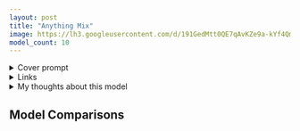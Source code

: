 ```yaml
---
layout: post
title: "Anything Mix"
image: https://lh3.googleusercontent.com/d/191GedMtt0QE7qAvKZe9a-kYf4Qm9QLSq
model_count: 10
---
```


<details><summary>Cover prompt</summary>
<pre>
masterpiece, best quality, 1girl, blonde hair, short hair, blue eyes, wavy hair, hair ribbon, blue ribbon, detached sleeves, portrait
Negative prompt: lowres, bad anatomy, bad hands, text, error, missing fingers, extra digit, fewer digits, cropped, worst quality, low quality, normal quality, jpeg artifacts, signature, watermark, username, blurry
Steps: 20, Sampler: Euler a, CFG scale: 7, Seed: 1530271663, Size: 1024x512, Model: blossom-extract, Clip skip: 2
</pre>
</details>
<details><summary>Links</summary>

</details>
<details><summary>My thoughts about this model</summary>

</details>

## Model Comparisons